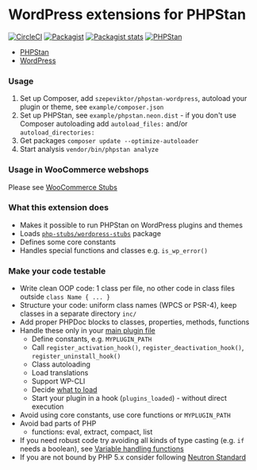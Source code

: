 # WordPress extensions for PHPStan

[![CircleCI](https://circleci.com/gh/szepeviktor/phpstan-wordpress.svg?style=svg)](https://circleci.com/gh/szepeviktor/phpstan-wordpress)
[![Packagist](https://img.shields.io/packagist/v/szepeviktor/phpstan-wordpress.svg?color=239922&style=popout)](https://packagist.org/packages/szepeviktor/phpstan-wordpress)
[![Packagist stats](https://img.shields.io/packagist/dt/szepeviktor/phpstan-wordpress.svg)](https://packagist.org/packages/szepeviktor/phpstan-wordpress/stats)
[![PHPStan](https://img.shields.io/badge/PHPStan-enabled-239922)](https://github.com/phpstan/phpstan)

- [PHPStan](https://github.com/phpstan/phpstan)
- [WordPress](https://wordpress.org/)

### Usage

1. Set up Composer, add `szepeviktor/phpstan-wordpress`, autoload your plugin or theme, see `example/composer.json`
1. Set up PHPStan, see `example/phpstan.neon.dist` - if you don't use Composer autoloading add `autoload_files:` and/or `autoload_directories:`
1. Get packages `composer update --optimize-autoloader`
1. Start analysis `vendor/bin/phpstan analyze`

### Usage in WooCommerce webshops

Please see [WooCommerce Stubs](https://github.com/php-stubs/woocommerce-stubs)

### What this extension does

- Makes it possible to run PHPStan on WordPress plugins and themes
- Loads [`php-stubs/wordpress-stubs`](https://github.com/php-stubs/wordpress-stubs) package
- Defines some core constants
- Handles special functions and classes e.g. `is_wp_error()`

### Make your code testable

- Write clean OOP code: 1 class per file, no other code in class files outside `class Name { ... }`
- Structure your code: uniform class names (WPCS or PSR-4), keep classes in a separate directory `inc/`
- Add proper PHPDoc blocks to classes, properties, methods, functions
- Handle these only in your [main plugin file](https://github.com/kingkero/wordpress-demoplugin/blob/master/wordpress-demoplugin.php)
    - Define constants, e.g. `MYPLUGIN_PATH`
    - Call `register_activation_hook()`, `register_deactivation_hook()`, `register_uninstall_hook()`
    - Class autoloading
    - Load translations
    - Support WP-CLI
    - Decide [what to load](https://github.com/szepeviktor/Toolkit4WP/blob/master/src/Is.php#L64-L73)
    - Start your plugin in a hook (`plugins_loaded`) - without direct execution
- Avoid using core constants, use core functions or `MYPLUGIN_PATH`
- Avoid bad parts of PHP
    - functions: eval, extract, compact, list
- If you need robust code try avoiding all kinds of type casting (e.g. `if` needs a boolean),
  see [Variable handling functions](https://www.php.net/manual/en/ref.var.php)
- If you are not bound by PHP 5.x consider following
  [Neutron Standard](https://github.com/Automattic/phpcs-neutron-standard)
